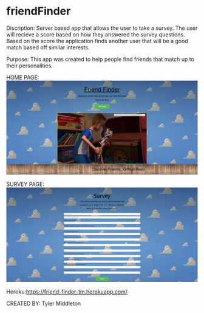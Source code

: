 # friendFinder

Discription: Server based app that allows the user to take a survey. The user will recieve a score based on how they answered the survey questions. Based on the score the application finds another user that will be a good match based off similar interests.

Purpose: This app was created to help people find friends that match up to their personalities.


HOME PAGE:
![alt text](https://github.com/RestrictedUser/friendFinder/blob/master/app/images/friendFinderHome.PNG)


SURVEY PAGE:
![alt text](https://github.com/RestrictedUser/friendFinder/blob/master/app/images/friendFinderSurvey.PNG)


Heroku:https://friend-finder-tm.herokuapp.com/

CREATED BY: Tyler Middleton
